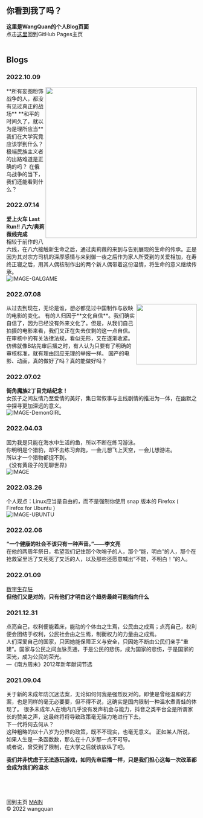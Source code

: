 ## **你看到我了吗？**  

**这里是WangQuan的个人Blog页面**  
点击[这里](https://wangquanlikun.github.io/)回到GitHub Pages主页  
&emsp;   

## **Blogs**  

### 2022.10.09  
<img align="right" width="400" src="https://github.com/wangquanlikun/wangquanlikun.github.io/blob/main/IMAGES/blog_10_09__22.jpg?raw=true">  
**所有妄图粉饰战争的人，都没有见过真正的战场**  
**和平的时间久了，就以为是理所应当**  
我们在大学究竟应该学到什么？  
极端民族主义者的出路难道是正确的吗？  
在俄乌战争的当下，我们还能看到什么？  
  
### 2022.07.14  
**爱上火车 Last Run!!  八六/奥莉薇线完成**  
相较于前作的八六线，在八六接触新生命之后，通过奥莉薇的来到与告别展现的生命的传承。正是因为其对宗方司机的深厚感情与来到御一夜之后作为家人所受到的关爱相加，在寿终正寝之后，用其人偶核制作出的两个新人偶带着这份温情，将生命的意义继续传承。  
![IMAGE-GALGAME](https://github.com/wangquanlikun/wangquanlikun.github.io/blob/main/IMAGES/blog_07_14__22.jpg?raw=true)  

### 2022.07.08  
<img align="right" width="160" src="https://github.com/wangquanlikun/wangquanlikun.github.io/blob/main/IMAGES/blog_07_08__22.jpg?raw=true">  
从过去到现在，无论是谁，想必都见过中国制作与放映的电影的变化。  
有的人归因于**文化自信**。我们确实自信了，因为已经没有外来文化了。但是，从我们自己拍摄的电影来看，我们又正在失去仅剩的这一点自信。  
在审核中的有关法律法规，看似无形，又在逐渐收紧。仿佛就像B站先审后播之时，有人认为只要有了明确的审核标准，就有理由回应无理的举报一样。  
国产的电影、动画，真的做好了吗？真的能做好吗？  

### 2022.07.02  
**街角魔族2丁目完结纪念！**  
女孩子之间友情乃至爱情的美好，集日常叙事与主线剧情的推进为一体，在幽默之中探寻更加深远的意义。  
![IMAGE-DemonGIRL](https://github.com/wangquanlikun/wangquanlikun.github.io/blob/main/IMAGES/blog_07_02__22.jpg?raw=true)  

### 2022.04.03  
因为我是只能在海水中生活的鱼，所以不断在练习游泳。  
你明明是个猎豹，却不去练习奔跑，一会儿想飞上天空，一会儿想游进。  
所以才一个猎物都捉不到。  
《没有黄段子的无聊世界》  
![IMAGE](https://github.com/wangquanlikun/wangquanlikun.github.io/blob/main/IMAGES/blog_04_03__22.jpg?raw=true)  

### 2022.03.26  
个人观点：Linux应当是自由的，而不是强制你使用 snap 版本的 Firefox ( Firefox for Ubuntu )  
![IMAGE-UBUNTU](https://github.com/wangquanlikun/wangquanlikun.github.io/blob/main/IMAGES/blog_03_26__22.jpg?raw=true)  

### 2022.02.06  
**“一个健康的社会不该只有一种声音。”——李文亮**  
在他的两周年祭日，希望我们记住那个吹哨子的人，那个“能，明白”的人，那个在抢救室里活了又死死了又活的人，以及那些还愿意喊出“不能，不明白！”的人。  

### 2022.01.09  
[数字生存狂](https://github.com/wangquanlikun/wangquanlikun.github.io/blob/main/IMAGES/blog_01_09__22.jpg?raw=true)  
**但他们又是对的，只有他们才明白这个趋势最终可能指向什么**  

### 2021.12.31  
点亮自己，权利便能着床，能动的个体由之生焉，公民由之成焉；点亮自己，权利便会团结于权利，公民社会由之生焉，制衡权力的力量由之成焉。  
人们深爱自己的国家，只因她能保障正义与安全，只因她不断由公民们亲手“重建”。国家与公民之间血脉贯通，于是公民的悲伤，成为国家的悲伤，于是国家的荣光，成为公民的荣光。  
—《南方周末》2012年新年献词节选  

### 2021.09.04  
关于新的未成年防沉迷法案，无论如何何我是强烈反对的。即使是曾经温和的方案，也是同样的毫无必要要，但不得不说，这确实是国内限制一种温水煮青蛙的体现了。
很多未成年人在境内几乎没有发声机会与能力，抖音之类平台全是所谓家长的赞美之声，这最终将将导致政策毫无阻力地进行下去。  
下一代将何去何从？  
这种粗略的以十八岁为分界的政策，既不不现实，也毫无意义。
正如某人所说，如果人生是一条函数数，那么在十八岁那一点不可导。  
或者说，曾受到了限制，在大学之后就该放纵了吧。  
  
**我们并非忧虑于无法游玩游戏，如同先审后播一样，只是我们担心这每一次改革都会成为我们的温水**  


## &emsp;   

回到主页 [MAIN](https://wangquanlikun.github.io/)   
© 2022 wangquan  
